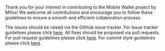 Thank you for your interest in contributing to the Mobile Wallet project by Mifos! We welcome all contributions and encourage you to follow these guidelines to ensure a smooth and efficient collaboration process.

The issues should be raised via the GitHub issue tracker. For Issue tracker guidelines please click [here](https://github.com/openMF/mobile-wallet/blob/master/.github/CONTRIBUTING.md#issue-tracker). All fixes should be proposed via pull requests. For pull request guidelines please click [here](https://github.com/openMF/mobile-wallet/blob/master/.github/CONTRIBUTING.md#pull-requests). For commit style guidelines please click [here](https://github.com/openMF/mobile-wallet/wiki/Commit-style-guide).

